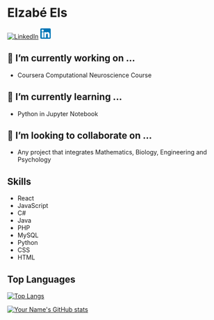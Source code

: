 # Elzabé Els
[![LinkedIn](https://img.shields.io/badge/badge1-label1-informational)](https://www.linkedin.com/in/maria-elizabeth-els)
[![LinkedIn](./linkedin.png)]([https://www.linkedin.com/in/your-linkedin-profile](https://www.linkedin.com/in/maria-elizabeth-els))

## 🔭 I’m currently working on ...
- Coursera Computational Neuroscience Course
  
## 🌱 I’m currently learning ...
- Python in Jupyter Notebook

## 👯 I’m looking to collaborate on ...
- Any project that integrates Mathematics, Biology, Engineering and Psychology

## Skills
- React
- JavaScript
- C#
- Java
- PHP
- MySQL
- Python
- CSS
- HTML

## Top Languages
[![Top Langs](https://github-readme-stats.vercel.app/api/top-langs/?username=ElzabeEls&layout=compact)](https://github.com/ElzabeEls)

[![Your Name's GitHub stats](https://github-readme-stats.vercel.app/api?username=ElzabeEls&show_icons=true)](https://github.com/ElzabeEls)
